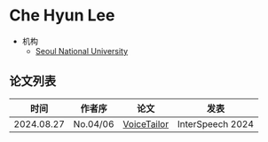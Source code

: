 # Che Hyun Lee

- 机构
  - [Seoul National University](../Institutions/KOR-Seoul_National_University_首尔大学.md)

## 论文列表

| 时间 | 作者序 | 论文 | 发表 |
|:-:|:-:|---|---|
| 2024.08.27 | No.04/06 | [VoiceTailor](../Models/Diffusion/2024.08.27_VoiceTailor.md) | InterSpeech 2024 |